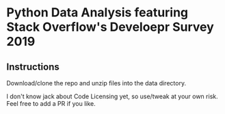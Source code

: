 # Python Data Analysis featuring Stack Overflow's Develoepr Survey 2019

## Instructions
Download/clone the repo and unzip files into the data directory.

I don't know jack about Code Licensing yet, so use/tweak at your own risk. Feel free to add a PR if you like.
